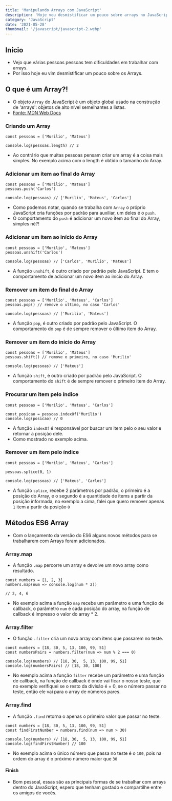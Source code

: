 ```yaml
---
title: 'Manipulando Arrays com JavaScript'
description: 'Hoje vou desmistificar um pouco sobre arrays no JavaScript'
category: 'JavaScript'
date: '2021-05-28'
thumbnail: '/javascript/javascript-2.webp'
---
```


## Início
- Vejo que várias pessoas pessoas tem dificuldades em trabalhar com arrays.
- Por isso hoje eu vim desmistificar um pouco sobre os Arrays.

## O que é um Array?!
- O objeto `Array` do JavaScript é um objeto global usado na construção de 'arrays': objetos de alto nível semelhantes a listas.
- [Fonte: MDN Web Docs](https://developer.mozilla.org/pt-BR/docs/Web/JavaScript/Reference/Global_Objects/Array#sum%C3%A1rio)

### Criando um Array

```
const pessoas = ['Murilio', 'Mateus']

console.log(pessoas.length) // 2
```

- Ao contrário que muitas pessoas pensam criar um array é a coisa mais simples. No exemplo acima com o length é obtido o tamanho do Array.

### Adicionar um item ao final do Array

```
const pessoas = ['Murilio', 'Mateus']
pessoas.push('Carlos')

console.log(pessoas) // ['Murilio', 'Mateus', 'Carlos']
```

- Como podemos notar, quando se trabalha com `Array` o próprio JavaScript cria funções por padrão para auxiliar, um deles é o `push`.
- O comportamento do `push` é adicionar um novo item ao final do Array, simples né?!

### Adicionar um item ao início do Array

```
const pessoas = ['Murilio', 'Mateus']
pessoas.unshift('Carlos')

console.log(pessoas) // ['Carlos', 'Murilio', 'Mateus']
```

- A função `unshift`, é outro criado por padrão pelo JavaScript. E tem o comportamento de adicionar um novo item ao início do Array.

### Remover um item do final do Array

```
const pessoas = ['Murilio', 'Mateus', 'Carlos']
pessoas.pop() // remove o ultimo, no caso 'Carlos'

console.log(pessoas) // ['Murilio', 'Mateus']
```

- A função `pop`, é outro criado por padrão pelo JavaScript. O comportamento do `pop` é de sempre remover o último item do Array.

### Remover um item do início do Array

```
const pessoas = ['Murilio', 'Mateus']
pessoas.shift() // remove o primeiro, no caso 'Murilio'

console.log(pessoas) // ['Mateus']
```

- A função `shift`, é outro criado por padrão pelo JavaScript. O comportamento do `shift` é de sempre remover o primeiro item do Array.

### Procurar um item pelo índice

```
const pessoas = ['Murilio', 'Mateus', 'Carlos']

const posicao = pessoas.indexOf('Murilio')
console.log(posicao) // 0
```

- A função `indexOf` é responsável por buscar um item pelo o seu valor e retornar a posição dele.
- Como mostrado no exemplo acima.

### Remover um item pelo índice

```
const pessoas = ['Murilio', 'Mateus', 'Carlos']

pessoas.splice(0, 1)

console.log(pessoas) // ['Mateus', 'Carlos']
```
- A função `splice`, recebe 2 parâmetros por padrão, o primeiro é a posição do Array, e o segundo é a quantidade de items a partir da posição informada, no exemplo a cima, falei que quero remover apenas `1` item a partir da posição `0`

## Métodos ES6 Array
- Com o lançamento da versão do ES6 alguns novos métodos para se trabalharem com Arrays foram adicionados.

### Array.map
- A função `.map` percorre um array e devolve um novo array como resultado.

```
const numbers = [1, 2, 3]
numbers.map(num => console.log(num * 2))

// 2, 4, 6
```

- No exemplo acima a função `map` recebe um parâmetro e uma função de callback, o parâmetro `num` é cada posição do array, na função de callback é impresso o valor do array * 2.

### Array.filter
- O função `.filter` cria um novo array com itens que passarem no teste.

```
const numbers = [18, 30, 5, 13, 100, 99, 51]
const numbersPairs = numbers.filter(num => num % 2 === 0)

console.log(numbers) // [18, 30,  5, 13, 100, 99, 51]
console.log(numbersPairs) // [18, 30, 100]
```
- No exemplo acima a função `filter` recebe um parâmetro e uma função de callback, na função de callback é onde vai ficar o nosso teste, que no exemplo verifiquei se o resto da divisão é = 0, se o número passar no teste, então ele vai para o array de números pares.

### Array.find
- A função `.find` retorna o apenas o primeiro valor que passar no teste.

```
const numbers = [18, 30, 5, 13, 100, 99, 51]
const findFirstNumber = numbers.find(num => num > 30)

console.log(numbers) // [18, 30,  5, 13, 100, 99, 51]
console.log(findFirstNumber) // 100
```
- No exemplo acima o único número que passa no teste é o `100`, pois na ordem do array é o próximo número maior que `30`

#### Finish
- Bom pessoal, essas são as principais formas de se trabalhar com arrays dentro do JavaScript, espero que tenham gostado e compartilhe entre os amigos de vocês.
